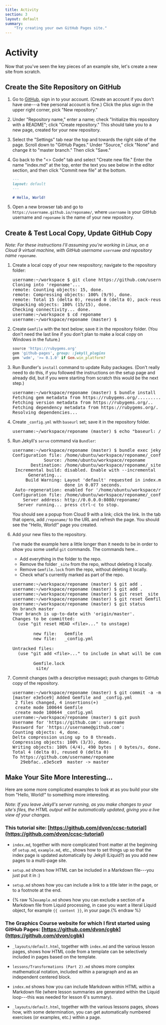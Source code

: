 ```yaml
---
title: Activity
section: 3
layout: default
summary:
    "Try creating your own GitHub Pages site."
---
```


# Activity

Now that you've seen the key pieces of an example site, let's create
a new site from scratch.

## Create the Site Repository on GitHub

1.  Go to [GitHub](https://github.com), sign in to your account.  (Create
    an account if you don't have one---a free personal account is fine.)
    Click the plus sign in the upper right corner, pick "New repository."

2.  Under "Repository name," enter a name; check "Initialize this
    repository with a README"; click "Create repository."  This should
    take you to a new page, created for your new repository.

3.  Select the "Settings" tab near the top and towards the right side
    of the page.  Scroll down to "GitHub Pages."  Under "Source," click
    "None" and change it to "master branch."  Then click "Save."

4.  Go back to the "<> Code" tab and select "Create new file."  Enter
    the name "index.md" at the top, enter the text you see below
    in the editor section, and then click "Commit new file" at the bottom.

    ```markdown
    ---
    layout: default
    ---

    # Hello, World!
    ```

5.  Open a new browser tab and go to `https://username.github.io/reponame/`,
    where `username` is your GitHub username and `reponame` is the name
    of your new repository.

## Create & Test Local Copy, Update GitHub Copy

*Note: For these instructions I'll assuming you're working in Linux, on
a Cloud 9 virtual machine, with GitHub username `username` and repository
name `reponame`.*

1.  Create a local copy of your new respository; navigate to the repository
    folder:

    <pre>
    <span class="muted">username:~/workspace $</span> git clone https://github.com/username/reponame
    <span class="muted">Cloning into 'reponame'...
    remote: Counting objects: 15, done.
    remote: Compressing objects: 100% (9/9), done.
    remote: Total 15 (delta 0), reused 0 (delta 0), pack-reused 0
    Unpacking objects: 100% (15/15), done.
    Checking connectivity... done.
    username:~/workspace $</span> cd reponame
    <span class="muted">username:~/workspace/reponame (master) $</span>
    </pre>

2.  Create `Gemfile` with the text below; save it in the repository
    folder.  (You don't need the last line if you don't plan to make a
    local copy on Windows in the future.)

    ```ruby
    source 'https://rubygems.org'
    gem 'github-pages', group: :jekyll_plugins
    gem 'wdm', '>= 0.1.0' if Gem.win_platform?
    ```

3.  Run Bundler's `install` command to update Ruby packages.  (Don't really
    need to do this, if you followed the instructions on the setup page
    and already did, but if you were starting from scratch this would be
    the next step.)

    <pre>
    <span class="muted">username:~/workspace/reponame (master) $</span> bundle install
    <span class="muted">Fetching gem metadata from https://rubygems.org/...........
    Fetching version metadata from https://rubygems.org/..
    Fetching dependency metadata from https://rubygems.org/.
    Resolving dependencies...</span>
    </pre>

4.  Create `_config.yml` with `baseurl` set; save it in the repository
    folder.

    <pre>
    <span class="muted">username:~/workspace/reponame (master) $</span> echo "baseurl: /reponame" > _config.yml
    </pre>

5.  Run Jekyll's `serve` command via `Bundler`:

    <pre>
    <span class="muted">username:~/workspace/reponame (master) $</span> bundle exec jekyll serve -H 0.0.0.0 -P 8080
    <span class="muted">Configuration file: /home/ubuntu/workspace/reponame/_config.yml
                Source: /home/ubuntu/workspace/reponame
           Destination: /home/ubuntu/workspace/reponame/_site
     Incremental build: disabled. Enable with --incremental
          Generating...
         Build Warning: Layout 'default' requested in index.md does not exist.
                        done in 0.077 seconds.
     Auto-regeneration: enabled for '/home/ubuntu/workspace/reponame'
    Configuration file: /home/ubuntu/workspace/reponame/_config.yml
        Server address: http://0.0.0.0:8080/reponame/
      Server running... press ctrl-c to stop.</span>
    </pre>

    You should see a popup from Cloud 9 with a link; click the link.  In
    the tab that opens, add `/reponame/` to the URL and refresh the page.
    You should see the "Hello, World!" page you created.

6.  Add your new files to the repository.

    I've made the example here a little longer than it needs to be in
    order to show you some useful `git` commands.  The commands here...

    -   Add everything in the folder to the repo.
    -   Remove the folder `_site` from the repo, without deleting it
        locally.
    -   Remove `Gemfile.lock` from the repo, without deleting it locally.
    -   Check what's currently marked as part of the repo.

    <pre>
    <span class="muted">username:~/workspace/reponame (master) $</span> git add .
    <span class="muted">username:~/workspace/reponame (master) $</span> git add .
    <span class="muted">username:~/workspace/reponame (master) $</span> git reset _site
    <span class="muted">username:~/workspace/reponame (master) $</span> git reset Gemfile.lock
    <span class="muted">username:~/workspace/reponame (master) $</span> git status
    <span class="muted">On branch master
    Your branch is up-to-date with 'origin/master'.
    Changes to be committed:
      (use "git reset HEAD &lt;file&gt;..." to unstage)

            new file:   Gemfile
            new file:   _config.yml

    Untracked files:
      (use "git add &lt;file&gt;..." to include in what will be committed)

            Gemfile.lock
            _site/</span>
    </pre>

7.  Commit changes (with a descriptive message); push changes to
    GitHub copy of the repository.

    <pre>
    <span class="muted">username:~/workspace/reponame (master) $</span> git commit -a -m "Added Gemfile and _config.yml."
    <span class="muted">[master e3e5ce9] Added Gemfile and _config.yml
     2 files changed, 4 insertions(+)
     create mode 100644 Gemfile
     create mode 100644 _config.yml
    username:~/workspace/reponame (master) $</span> git push
    <span class="muted">Username for 'https://github.com':</span> username
    <span class="muted">Password for 'https://username@github.com':
    Counting objects: 4, done.
    Delta compression using up to 8 threads.
    Compressing objects: 100% (3/3), done.
    Writing objects: 100% (4/4), 490 bytes | 0 bytes/s, done.
    Total 4 (delta 0), reused 0 (delta 0)
    To https://github.com/username/reponame
       29ebfac..e3e5ce9  master -> master</span>
    </pre>

## Make Your Site More Interesting...

Here are some more complicated examples to look at as you build your
site from "Hello, World!" to something more interesting.

*Note: If you leave Jekyll's server running, as you make changes to your
site's files, the HTML output will be automatically updated, giving you
a live view of your changes.*

### This tutorial site: [https://github.com/dvon/ccsc-tutorial](https://github.com/dvon/ccsc-tutorial)

-   `index.md`, together with more complicated front matter at the
    beginning of `setup.md`, `example.md`, etc., shows how to set things
    up so that the index page is updated automatically by Jekyll (Liquid?)
    as you add new pages to a multi-page site.

-   `setup.md` shows how HTML can be included in a Markdown
    file---you just put it in :)

-   `setup.md` shows how you can include a link to a title later in the
    page, or to a footnote at the end.

-   {% raw %}`example.md` shows how you can exclude a section of a
    Markdown file from Liquid processing, in case you want a literal
    Liquid object, for example `{{ content }}`, in your page.{% endraw %}

### The Graphics Course website for which I first started using GitHub Pages:  [https://github.com/dvon/cgbk](https://github.com/dvon/cgbk)

-   `_layouts/default.html`, together with `index.md` and the various
    lesson pages, shows how HTML code from a template can be
    selectively included in pages based on the template.

-   `lessons/Transformations (Part 2).md` shows more complex mathematical
    notation, included within a paragraph and as an independent
    centered block.

-   `index.md` shows how you can include Markdown
    within HTML within a Markdown file (where lesson summaries are
    generated within the Liquid loop---this was needed for lesson 6's
    summary).

-   `_layouts/default.html`, together with the various lessons pages,
    shows how, with some determination, you can get automatically numbered
    exercises (or examples, etc.) within a page.
